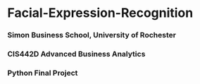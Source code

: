 # Facial-Expression-Recognition
### Simon Business School, University of Rochester
### CIS442D Advanced Business Analytics
### Python Final Project
